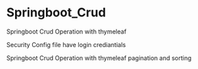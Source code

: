 # Springboot_Crud
Springboot Crud Operation with thymeleaf

<p>Security Config file have login crediantials</p>

<p>Springboot Crud Operation with thymeleaf pagination and sorting</p>
